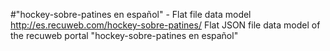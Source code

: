 #"hockey-sobre-patines en español" - Flat file data model
http://es.recuweb.com/hockey-sobre-patines/
Flat JSON file data model of the recuweb portal "hockey-sobre-patines en español"
